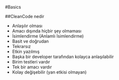#Basics

##CleanCode nedir
- Anlaşılır olması
- Amacı dışında hiçbir şey olmaması
- İsimlendirme (Anlamlı İsimlendirme)
- Basit ve doğrudan
- Tekrarsız
- Etkin yazılmış
- Başka bir developer tarafından kolayca anlaşılabilir
- Birim testleri vardır
- Tek bir amacı vardır
- Kolay değişebilir (yan etkisi olmayan)
        
    




